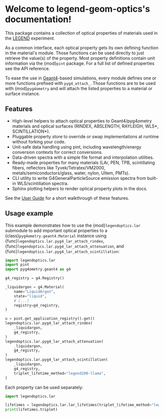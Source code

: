 # Welcome to legend-geom-optics's documentation!

This package contains a collection of optical properties of materials used in
the [LEGEND](https://legend-exp.org/) experiment.

As a common interface, each optical property gets its own defining function in
the material's module. Those functions can be used directly to just retrieve the
value(s) of the property. Most property definitions contain unit information via
the {mod}`pint` package. For a full list of defined properties see the API
reference.

To ease the use in [Geant4](https://geant4.web.cern.ch/)-based simulations,
every module defines one or more functions prefixed with `pyg4_attach_`. Those
functions are to be used with {mod}`pyg4ometry` and will attach the listed
properties to a material or surface instance.

## Features

- High-level helpers to attach optical properties to Geant4/pyg4ometry materials
  and optical surfaces (RINDEX, ABSLENGTH, RAYLEIGH, WLS*, SCINTILLATION*).
- Pluggable property store to override or swap implementations at runtime
  without forking your code.
- Unit-safe data handling using pint, including wavelength/energy conversion
  contexts for correct conversions.
- Data-driven spectra with a simple file format and interpolation utilities.
- Ready-made properties for many materials (LAr, PEN, TPB, scintillating fibers,
  reflectors like Tyvek/Tetratex/VM2000, metals/semiconductors/glass, water,
  nylon, Ultem, PMTs).
- CLI utility to write G4GeneralParticleSource emission spectra from built-in
  WLS/scintillation spectra.
- Sphinx plotting helpers to render optical property plots in the docs.

See the [User Guide](user_guide) for a short walkthrough of these features.

## Usage example

This example demonstrates how to use the {mod}`legendoptics.lar` submodule to
add important optical properties to a {class}`pyg4ometry.geant4.Material`
instance using {func}`legendoptics.lar.pyg4_lar_attach_rindex`,
{func}`legendoptics.lar.pyg4_lar_attach_attenuation`, and
{func}`legendoptics.lar.pyg4_lar_attach_scintillation`:

```python
import legendoptics.lar
import pint
import pyg4ometry.geant4 as g4

g4_registry = g4.Registry()

_liquidargon = g4.Material(
    name="LiquidArgon",
    state="liquid",
    # [...]
    registry=g4_registry,
)

u = pint.get_application_registry().get()
legendoptics.lar.pyg4_lar_attach_rindex(
    _liquidargon,
    g4_registry,
)
legendoptics.lar.pyg4_lar_attach_attenuation(
    _liquidargon,
    g4_registry,
)
legendoptics.lar.pyg4_lar_attach_scintillation(
    _liquidargon,
    g4_registry,
    triplet_lifetime_method="legend200-llama",
)
```

Each property can be used separately:

```python
import legendoptics.lar

lifetimes = legendoptics.lar.lar_lifetimes(triplet_lifetime_method="legend200-llama")
print(lifetimes.triplet)
```
